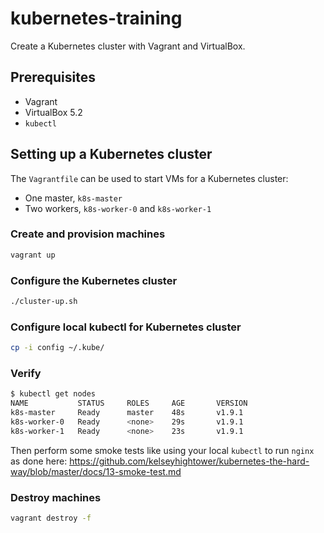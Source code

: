 # kubernetes-training

Create a Kubernetes cluster with Vagrant and VirtualBox.

## Prerequisites

- Vagrant
- VirtualBox 5.2
- `kubectl`

## Setting up a Kubernetes cluster

The `Vagrantfile` can be used to start VMs for a Kubernetes cluster:

- One master, `k8s-master`
- Two workers, `k8s-worker-0` and `k8s-worker-1`

### Create and provision machines

```sh
vagrant up
```

### Configure the Kubernetes cluster

```sh
./cluster-up.sh
```

### Configure local kubectl for Kubernetes cluster

```sh
cp -i config ~/.kube/
```

### Verify

```sh
$ kubectl get nodes
NAME           STATUS     ROLES     AGE       VERSION
k8s-master     Ready      master    48s       v1.9.1
k8s-worker-0   Ready      <none>    29s       v1.9.1
k8s-worker-1   Ready      <none>    23s       v1.9.1
```

Then perform some smoke tests like using your local `kubectl` to run `nginx` as done here:
<https://github.com/kelseyhightower/kubernetes-the-hard-way/blob/master/docs/13-smoke-test.md>

### Destroy machines

```sh
vagrant destroy -f
```
